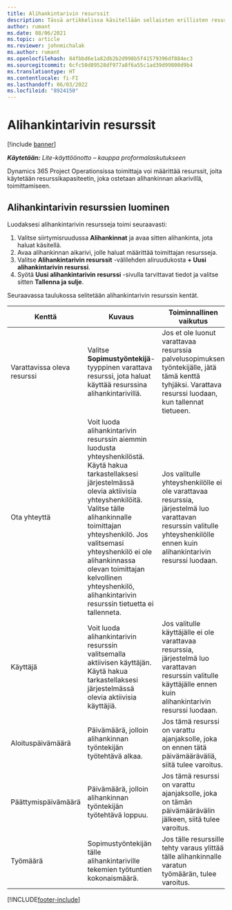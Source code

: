 ```yaml
---
title: Alihankintarivin resurssit
description: Tässä artikkelissa käsitellään sellaisten erillisten resurssien määrittämistä, jotka toimittaja antaa tietylle alihankinnan aikariville.
author: rumant
ms.date: 08/06/2021
ms.topic: article
ms.reviewer: johnmichalak
ms.author: rumant
ms.openlocfilehash: 84fbbd6e1a82db2b2d998b5f41579396df884ec3
ms.sourcegitcommit: 6cfc50d89528df977a8f6a55c1ad39d99800d9b4
ms.translationtype: HT
ms.contentlocale: fi-FI
ms.lasthandoff: 06/03/2022
ms.locfileid: "8924150"
---
```

# <a name="subcontract-line-resources"></a>Alihankintarivin resurssit

[!include [banner](../../includes/dataverse-preview.md)]

_**Käytetään:** Lite-käyttöönotto – kauppa proformalaskutukseen_

Dynamics 365 Project Operationsissa toimittaja voi määrittää resurssit, joita käytetään resurssikapasiteetin, joka ostetaan alihankinnan aikarivillä, toimittamiseen.

## <a name="create-subcontract-line-resources"></a>Alihankintarivin resurssien luominen

Luodaksesi alihankintarivin resursseja toimi seuraavasti:

1. Valitse siirtymisruudussa **Alihankinnat** ja avaa sitten alihankinta, jota haluat käsitellä.
2. Avaa alihankinnan aikarivi, jolle haluat määrittää toimittajan resursseja.
3. Valitse **Alihankintarivin resurssit** -välilehden aliruudukosta **+ Uusi alihankintarivin resurssi**.
4. Syötä **Uusi alihankintarivin resurssi** -sivulla tarvittavat tiedot ja valitse sitten **Tallenna ja sulje**.

Seuraavassa taulukossa selitetään alihankintarivin resurssin kentät.

| Kenttä | Kuvaus | Toiminnallinen vaikutus |
| ----- | ----------- | ----------------- |
| Varattavissa oleva resurssi | Valitse **Sopimustyöntekijä**-tyyppinen varattava resurssi, jota haluat käyttää resurssina alihankintarivillä.| Jos et ole luonut varattavaa resurssia palvelusopimuksen työntekijälle, jätä tämä kenttä tyhjäksi. Varattava resurssi luodaan, kun tallennat tietueen.  |
| Ota yhteyttä | Voit luoda alihankintarivin resurssin aiemmin luodusta yhteyshenkilöstä. Käytä hakua tarkastellaksesi järjestelmässä olevia aktiivisia yhteyshenkilöitä. Valitse tälle alihankinnalle toimittajan yhteyshenkilö. Jos valitsemasi yhteyshenkilö ei ole alihankinnassa olevan toimittajan kelvollinen yhteyshenkilö, alihankintarivin resurssin tietuetta ei tallenneta.| Jos valitulle yhteyshenkilölle ei ole varattavaa resurssia, järjestelmä luo varattavan resurssin valitulle yhteyshenkilölle ennen kuin alihankintarivin resurssi luodaan. |
| Käyttäjä | Voit luoda alihankintarivin resurssin valitsemalla aktiivisen käyttäjän. Käytä hakua tarkastellaksesi järjestelmässä olevia aktiivisia käyttäjiä.| Jos valitulle käyttäjälle ei ole varattavaa resurssia, järjestelmä luo varattavan resurssin valitulle käyttäjälle ennen kuin alihankintarivin resurssi luodaan. |
| Aloituspäivämäärä | Päivämäärä, jolloin alihankinnan työntekijän työtehtävä alkaa.| Jos tämä resurssi on varattu ajanjaksolle, joka on ennen tätä päivämääräväliä, siitä tulee varoitus. |
| Päättymispäivämäärä | Päivämäärä, jolloin alihankinnan työntekijän työtehtävä loppuu.| Jos tämä resurssi on varattu ajanjaksolle, joka on tämän päivämäärävälin jälkeen, siitä tulee varoitus. |
| Työmäärä | Sopimustyöntekijän tälle alihankintariville tekemien työtuntien kokonaismäärä.| Jos tälle resurssille tehty varaus ylittää tälle alihankinnalle varatun työmäärän, tulee varoitus. |


[!INCLUDE[footer-include](../../includes/footer-banner.md)]
